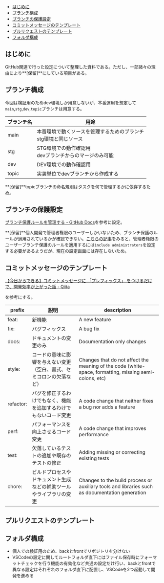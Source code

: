 - [はじめに](#はじめに)
- [ブランチ構成](#ブランチ構成)
- [ブランチの保護設定](#ブランチの保護設定)
- [コミットメッセージのテンプレート](#コミットメッセージのテンプレート)
- [プルリクエストのテンプレート](#プルリクエストのテンプレート)
- [フォルダ構成](#フォルダ構成)

## はじめに

GitHub関連で行った設定について整理した資料である。ただし、一部諸々の理由により**[保留]**にしている項目がある。

## ブランチ構成

今回は検証用のためdev環境しか用意しないが、本番運用を想定して`main`,`stg`,`dev`,`topic`ブランチは用意する。

| ブランチ名 | 用途                                                                |
| ---------- | ------------------------------------------------------------------- |
| main       | 本番環境で動くソースを管理するためのブランチ<br>stg環境と同じソース |
| stg        | STG環境での動作確認用<br>devブランチからのマージのみ可能            |
| dev        | DEV環境での動作確認用                                               |
| topic      | 実装単位でdevブランチから作成する                                   |

**[保留]**topicブランチの命名規則はタスクを何で管理するかに依存するため。

## ブランチの保護設定

[ブランチ保護ルールを管理する - GitHub Docs](https://docs.github.com/ja/repositories/configuring-branches-and-merges-in-your-repository/defining-the-mergeability-of-pull-requests/managing-a-branch-protection-rule)を参考に設定。

**[保留]**個人開発で管理者権限のユーザーしかいないため、ブランチ保護のルールが適用されているかが確認できない。[こちらの記事](https://maasaablog.com/development/git/github/2881/)をみると、管理者権限のユーザーブランチ保護のルールを適用するには`include administrators`を設定する必要があるようだが、現在の設定画面には存在しないため。

## コミットメッセージのテンプレート

[【今日からできる】コミットメッセージに 「プレフィックス」 をつけるだけで、開発効率が上がった話 - Qiita](https://qiita.com/numanomanu/items/45dd285b286a1f7280ed)

を参考にする。

| prefix    | 説明                                                                 | description                                                                                            |
| --------- | -------------------------------------------------------------------- | ------------------------------------------------------------------------------------------------------ |
| feat:     | 新機能                                                               | A new feature                                                                                          |
| fix:      | バグフィックス                                                       | A bug fix                                                                                              |
| docs:     | ドキュメントの変更のみ                                               | Documentation only changes                                                                             |
| style:    | コードの意味に影響を与えない変更（空白、書式、セミコロンの欠落など） | Changes that do not affect the meaning of the code (white-space, formatting, missing semi-colons, etc) |
| refactor: | バグを修正するわけでもなく、機能を追加するわけでもないコード変更     | A code change that neither fixes a bug nor adds a feature                                              |
| perf:     | パフォーマンスを向上させるコード変更                                 | A code change that improves performance                                                                |
| test:     | 欠落しているテストの追加や既存のテストの修正                         | Adding missing or correcting existing tests                                                            |
| chore:    | ビルドプロセスやドキュメント生成などの補助ツールやライブラリの変更   | Changes to the build process or auxiliary tools and libraries such as documentation generation         |

## プルリクエストのテンプレート


## フォルダ構成

- 個人での検証用のため、backとfrontでリポジトリを分けない
- VSCodeの設定に関してルートフォルダ直下にはファイル保存時にフォーマットチェックを行う機能の有効化など共通の設定だけ行い、backとfrontで異なる設定はそれぞれのフォルダ直下に配置し、VSCodeを2つ起動して開発を進める
